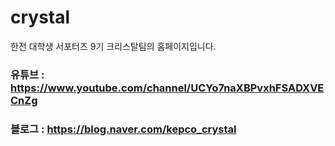 # crystal

한전 대학생 서포터즈 9기 크리스탈팀의 홈페이지입니다.

### 유튜브 : https://www.youtube.com/channel/UCYo7naXBPvxhFSADXVECnZg
### 블로그 : https://blog.naver.com/kepco_crystal
